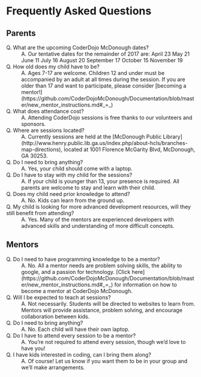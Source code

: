 # Frequently Asked Questions

## Parents

<dl id="faq_content">

<dt>Q. What are the upcoming CoderDojo McDonough dates?</dt>

<dd>A. Our tentative dates for the remainder of 2017 are:
April 23
May 21
June 11
July 16
August 20
September 17
October 15
November 19</dd>

<dt>Q. How old does my child have to be?</dt>

<dd>A. Ages 7-17 are welcome. Children 12 and under must be accompanied by an adult at all times during the session. If you are older than 17 and want to participate, please consider [becoming a mentor!](https://github.com/CoderDojoMcDonough/Documentation/blob/master/new_mentor_instructions.md#_=_)</dd>

<dt>Q. What does attendance cost?</dt>

<dd>A. Attending CoderDojo sessions is free thanks to our volunteers and sponsors.</dd>

<dt>Q. Where are sessions located?</dt>

<dd>A. Currently sessions are held at the [McDonough Public Library](http://www.henry.public.lib.ga.us/index.php/about-hcls/branches-map-directions), located at 1001 Florence McGarity Blvd, McDonough, GA 30253.</dd>

<dt>Q. Do I need to bring anything?</dt>

<dd>A. Yes, your child should come with a laptop.</dd>

<dt>Q. Do I have to stay with my child for the sessions?</dt>

<dd>A. If your child is younger than 13, your presence is required. All parents are welcome to stay and learn with their child.</dd>

<dt>Q. Does my child need prior knowledge to attend?</dt>

<dd>A. No. Kids can learn from the ground up.</dd>

<dt>Q. My child is looking for more advanced development resources, will they still benefit from attending?</dt>

<dd>A. Yes. Many of the mentors are experienced developers with advanced skills and understanding of more difficult concepts.</dd>

</dl>

## Mentors

<dl>

<dt>Q. Do I need to have programming knowledge to be a mentor?</dt>

<dd>A. No. All a mentor needs are problem solving skills, the ability to google, and a passion for technology. [Click here](https://github.com/CoderDojoMcDonough/Documentation/blob/master/new_mentor_instructions.md#_=_) for information on how to become a mentor at CoderDojo McDonough.</dd>

<dt>Q. Will I be expected to teach at sessions?</dt>

<dd>A. Not necessarily. Students will be directed to websites to learn from. Mentors will provide assistance, problem solving, and encourage collaboration between kids.</dd>

<dt>Q. Do I need to bring anything?</dt>

<dd>A. No. Each child will have their own laptop.</dd>

<dt>Q. Do I have to attend every session to be a mentor?</dt>

<dd>A. You’re not required to attend every session, though we’d love to have you!</dd>

<dt>Q. I have kids interested in coding, can I bring them along?</dt>

<dd>A. Of course! Let us know if you want them to be in your group and we’ll make arrangements.</dd>

</dl>
